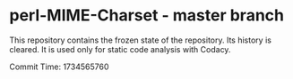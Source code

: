 # perl-MIME-Charset - master branch

This repository contains the frozen state of the repository.
Its history is cleared. It is used only for static code
analysis with Codacy.

Commit Time: 1734565760